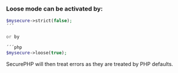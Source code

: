 ### Loose mode can be activated by:

```php
$mysecure->strict(false);
´´´

or by

´´´php
$mysecure->loose(true);
```

SecurePHP will then treat errors as they are treated by PHP defaults.